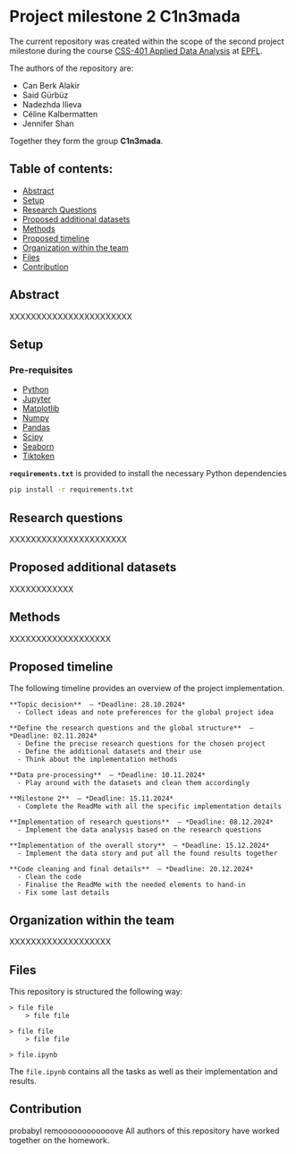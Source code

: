 # Project milestone 2 C1n3mada 

The current repository was created within the scope of the second project milestone during the course [CSS-401 Applied Data Analysis](https://edu.epfl.ch/coursebook/en/applied-data-analysis-CS-401) at [EPFL](https://www.epfl.ch/en/).

The authors of the repository are:
 
- Can Berk Alakir
- Said Gürbüz
- Nadezhda Ilieva
- Céline Kalbermatten
- Jennifer Shan

Together they form the group **C1n3mada**.

## Table of contents:

- [Abstract](#abstract)
- [Setup](#setup)
- [Research Questions](#research-questions)
- [Proposed additional datasets](#proposed-additional-datasets)
- [Methods](#methods)
- [Proposed timeline](#proposed-timeline)
- [Organization within the team](#organization-within-the-team)
- [Files](#files)
- [Contribution](#contribution)

## Abstract
XXXXXXXXXXXXXXXXXXXXXXX

## Setup

### Pre-requisites

- [Python](https://www.python.org/downloads/)
- [Jupyter](https://jupyter.org/)
- [Matplotlib](https://matplotlib.org/)
- [Numpy](https://numpy.org/)
- [Pandas](https://pandas.pydata.org/)
- [Scipy](https://scipy.org/install/)
- [Seaborn](https://seaborn.pydata.org/)
- [Tiktoken](https://pypi.org/project/tiktoken/0.1.1/)

**`requirements.txt`** is provided to install the necessary Python dependencies

```sh
pip install -r requirements.txt
```

## Research questions
XXXXXXXXXXXXXXXXXXXXXX

## Proposed additional datasets
XXXXXXXXXXXX

## Methods
XXXXXXXXXXXXXXXXXXX

## Proposed timeline
The following timeline provides an overview of the project implementation.
```text
**Topic decision**  — *Deadline: 28.10.2024*
  - Collect ideas and note preferences for the global project idea

**Define the research questions and the global structure**  — *Deadline: 02.11.2024*
  - Define the precise research questions for the chosen project
  - Define the additional datasets and their use
  - Think about the implementation methods

**Data pre-processing**  — *Deadline: 10.11.2024*
  - Play around with the datasets and clean them accordingly

**Milestone 2**  — *Deadline: 15.11.2024*
  - Complete the ReadMe with all the specific implementation details

**Implementation of research questions**  — *Deadline: 08.12.2024*
  - Implement the data analysis based on the research questions

**Implementation of the overall story**  — *Deadline: 15.12.2024*
  - Implement the data story and put all the found results together

**Code cleaning and final details**  — *Deadline: 20.12.2024*
  - Clean the code
  - Finalise the ReadMe with the needed elements to hand-in
  - Fix some last details 
```

## Organization within the team
XXXXXXXXXXXXXXXXXXX

## Files
This repository is structured the following way:

```
> file file
    > file file

> file file
    > file file

> file.ipynb
```

The `file.ipynb` contains all the tasks as well as their implementation and results.

## Contribution
probabyl remoooooooooooove
All authors of this repository have worked together on the homework.


